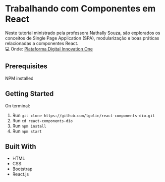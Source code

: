 # Trabalhando com Componentes em React

Neste tutorial ministrado pela professora Nathally Souza, são explorados os conceitos de Single Page Application (SPA), modularização e boas práticas relacionadas a componentes React.<br>
:computer: Onde: [Plataforma Digital Innovation One](https://web.digitalinnovation.one/course/trabalhando-com-componentes-em-react/learning/09f6293e-9bb0-4eb2-b4a7-f677571de6da?back=/track/localizalabs-react-developer)

## Prerequisites

NPM installed

## Getting Started

On terminal:

1. Run `git clone https://github.com/lgolin/react-components-dio.git`
2. Run `cd react-components-dio`
3. Run `npm install`
4. Run `npm start`

## Built With

- HTML
- CSS
- Bootstrap
- React.js
